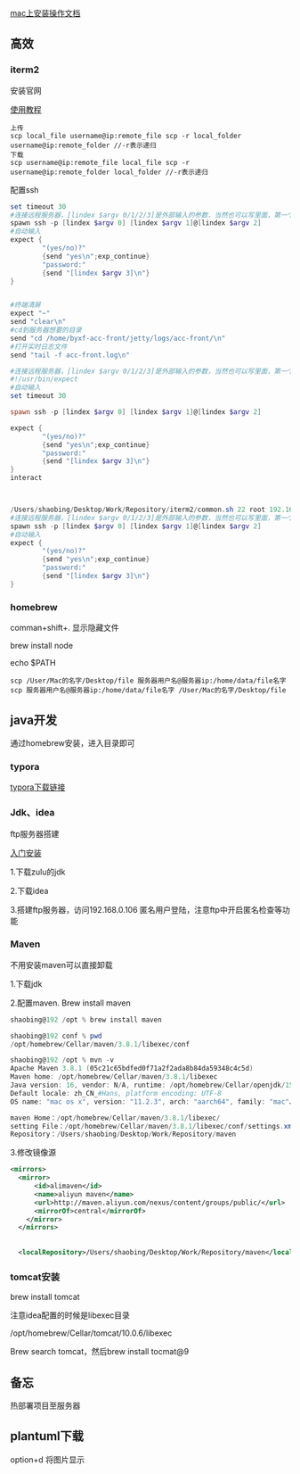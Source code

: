 [mac上安装操作文档](https://mp.weixin.qq.com/s/8XMRdSHskdXFHQVDG50sHQ)

## 高效

### iterm2

安装官网

[使用教程](https://blog.csdn.net/zhongtiankai/article/details/72776347?utm_medium=distribute.pc_relevant.none-task-blog-2%7Edefault%7EBlogCommendFromBaidu%7Edefault-5.control&depth_1-utm_source=distribute.pc_relevant.none-task-blog-2%7Edefault%7EBlogCommendFromBaidu%7Edefault-5.control)

```
上传 
scp local_file username@ip:remote_file scp -r local_folder 
username@ip:remote_folder //-r表示递归
下载 
scp username@ip:remote_file local_file scp -r 
username@ip:remote_folder local_folder //-r表示递归
```

配置ssh

```powershell
set timeout 30
#连接远程服务器，[lindex $argv 0/1/2/3]是外部输入的参数，当然也可以写里面，第一个参数是端口。第二个参数是登录的账号，点个参数是服务器地址，第四个参数是密码
spawn ssh -p [lindex $argv 0] [lindex $argv 1]@[lindex $argv 2]
#自动输入
expect {
        "(yes/no)?"
        {send "yes\n";exp_continue}
        "password:"
        {send "[lindex $argv 3]\n"}
}


#终端清屏
expect "~"
send "clear\n"
#cd到服务器想要的目录
send "cd /home/byxf-acc-front/jetty/logs/acc-front/\n"
#打开实时日志文件
send "tail -f acc-front.log\n"

#连接远程服务器，[lindex $argv 0/1/2/3]是外部输入的参数，当然也可以写里面，第一个参数是端口。第二个参数是登录的账号，点个参数是服务器地址，第四个参数是密码
#!/usr/bin/expect
#自动输入
set timeout 30

spawn ssh -p [lindex $argv 0] [lindex $argv 1]@[lindex $argv 2]

expect {
        "(yes/no)?"
        {send "yes\n";exp_continue}
        "password:"
        {send "[lindex $argv 3]\n"}
}
interact



/Users/shaobing/Desktop/Work/Repository/iterm2/common.sh 22 root 192.168.0.130 sb403001592
#连接远程服务器，[lindex $argv 0/1/2/3]是外部输入的参数，当然也可以写里面，第一个参数是端口。第二个参数是登录的账号，点个参数是服务器地址，第四个参数是密码
spawn ssh -p [lindex $argv 0] [lindex $argv 1]@[lindex $argv 2]
#自动输入
expect {
        "(yes/no)?"
        {send "yes\n";exp_continue}
        "password:"
        {send "[lindex $argv 3]\n"}
}
```



### homebrew

comman+shift+. 显示隐藏文件

brew install node

echo $PATH

```
scp /User/Mac的名字/Desktop/file 服务器用户名@服务器ip:/home/data/file名字
scp 服务器用户名@服务器ip:/home/data/file名字 /User/Mac的名字/Desktop/file
```



## java开发

通过homebrew安装，进入目录即可

### typora

[typora下载链接](/Users/shaobing/Desktop/Work/Repository/maven)

### Jdk、idea

ftp服务器搭建

 [入门安装](https://mp.weixin.qq.com/s/8XMRdSHskdXFHQVDG50sHQ)

1.下载zulu的jdk

2.下载idea

3.搭建ftp服务器，访问192.168.0.106 匿名用户登陆，注意ftp中开启匿名检查等功能

### Maven

不用安装maven可以直接卸载

1.下载jdk

2.配置maven.  Brew install maven

```powershell
shaobing@192 /opt % brew install maven

shaobing@192 conf % pwd 
/opt/homebrew/Cellar/maven/3.8.1/libexec/conf

shaobing@192 /opt % mvn -v
Apache Maven 3.8.1 (05c21c65bdfed0f71a2f2ada8b84da59348c4c5d)
Maven home: /opt/homebrew/Cellar/maven/3.8.1/libexec
Java version: 16, vendor: N/A, runtime: /opt/homebrew/Cellar/openjdk/15.0.2/libexec/openjdk.jdk/Contents/Home
Default locale: zh_CN_#Hans, platform encoding: UTF-8
OS name: "mac os x", version: "11.2.3", arch: "aarch64", family: "mac"、

maven Home：/opt/homebrew/Cellar/maven/3.8.1/libexec/
setting File：/opt/homebrew/Cellar/maven/3.8.1/libexec/conf/settings.xml
Repository：/Users/shaobing/Desktop/Work/Repository/maven
```

3.修改镜像源

```xml
<mirrors>
  <mirror>  
      <id>alimaven</id>  
      <name>aliyun maven</name>  
      <url>http://maven.aliyun.com/nexus/content/groups/public/</url>  
      <mirrorOf>central</mirrorOf>          
    </mirror>
  </mirrors>
  
  
  <localRepository>/Users/shaobing/Desktop/Work/Repository/maven</localRepository>
```

### tomcat安装

brew install tomcat

注意idea配置的时候是libexec目录

/opt/homebrew/Cellar/tomcat/10.0.6/libexec

Brew search tomcat，然后brew install tocmat@9

## 备忘

热部署项目至服务器

## plantuml下载
option+d 将图片显示